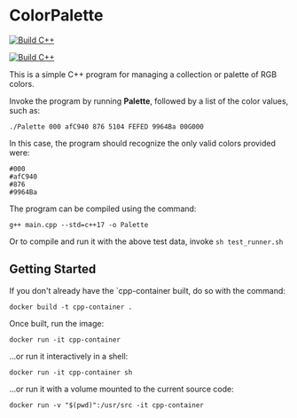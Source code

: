 # ColorPalette
[![Build C++](https://github.com/neelbhatia1/ColorPalette/actions/workflows/main.yml/badge.svg)](https://github.com/neelbhatia1/ColorPalette/actions/workflows/main.yml)


[![Build C++](https://github.com/neelbhatia1/ColorPalette/actions/workflows/main.yml/badge.svg)](https://github.com/neelbhatia1/ColorPalette/actions/workflows/main.yml)


This is a simple C++ program for managing a collection or palette of RGB colors.

Invoke the program by running **Palette**, followed by a list of the color values, such as:

```
./Palette 000 afC940 876 5104 FEFED 9964Ba 00G000
```

In this case, the program should recognize the only valid colors provided were:
```
#000
#afC940
#876
#9964Ba
```

The program can be compiled using the command:
```
g++ main.cpp --std=c++17 -o Palette
```

Or to compile and run it with the above test data, invoke `sh test_runner.sh`

## Getting Started

If you don't already have the `cpp-container built, do so with the command:

```
docker build -t cpp-container .
```

Once built, run the image:

```
docker run -it cpp-container
```

...or run it interactively in a shell:

```
docker run -it cpp-container sh
```

...or run it with a volume mounted to the current source code:

```
docker run -v "$(pwd)":/usr/src -it cpp-container
```


